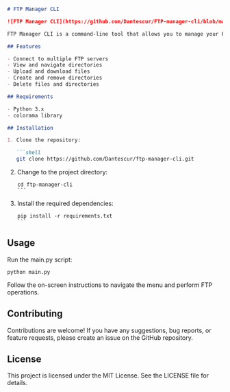 ```markdown
# FTP Manager CLI

![FTP Manager CLI](https://github.com/Dantescur/FTP-manager-cli/blob/main/Screenshot_2023-05-25-07-31-09-252_com.termux.jpg)

FTP Manager CLI is a command-line tool that allows you to manage your FTP servers easily. It provides a simple and intuitive interface to perform various FTP operations such as connecting to servers, navigating directories, uploading and downloading files, creating and removing directories, and more.

## Features

- Connect to multiple FTP servers
- View and navigate directories
- Upload and download files
- Create and remove directories
- Delete files and directories

## Requirements

- Python 3.x
- colorama library

## Installation

1. Clone the repository:

   ```shell
   git clone https://github.com/Dantescur/ftp-manager-cli.git
   ```
   
2. Change to the project directory:

   ````shell
   cd ftp-manager-cli
   ```
   
3. Install the required dependencies:

   ````shell
   pip install -r requirements.txt
   ```

## Usage

Run the main.py script:

```shell
python main.py
```

Follow the on-screen instructions to navigate the menu and perform FTP operations.

## Contributing

Contributions are welcome! If you have any suggestions, bug reports, or feature requests, please create an issue on the GitHub repository.

## License

This project is licensed under the MIT License. See the LICENSE file for details.

